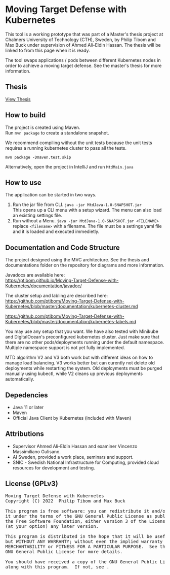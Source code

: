 # Moving Target Defense with Kubernetes
This tool is a working prototype that was part of a Master's thesis project at Chalmers University of Technology (CTH), Sweden, by Philip Tibom and Max Buck under supervision of Ahmed Ali-Eldin Hassan. The thesis will be linked to from this page when it is ready.

The tool swaps applications / pods between different Kubernetes nodes in order to achieve a moving target defense. See the master's thesis for more information.

## Thesis
[View Thesis](https://odr.chalmers.se/handle/20.500.12380/305778)

## How to build
The project is created using Maven.  
Run `mvn package` to create a standalone snapshot.

We recommend compiling without the unit tests because the unit tests requires a running kubernetes cluster to pass all the tests.
```
mvn package -Dmaven.test.skip
```

Alternatively, open the project in IntelliJ and run `MtdMain.java`

## How to use
The application can be started in two ways.

1. Run the jar file from CLI. `java -jar MtdJava-1.0-SNAPSHOT.jar`  
This opens up a CLI menu with a setup wizard. The menu can also load an existing settings file.
2. Run without a Menu. `java -jar MtdJava-1.0-SNAPSHOT.jar <FILENAME>` replace  `<filename>` with a filename. The file must be a settings yaml file and it is loaded and executed immedietly.

## Documentation and Code Structure
The project designed using the MVC architecture. See the thesis and documentations folder on the repository for diagrams and more information.

Javadocs are available here:  
https://ptibom.github.io/Moving-Target-Defense-with-Kubernetes/documentation/javadoc/

The cluster setup and labling are described here:  
https://github.com/ptibom/Moving-Target-Defense-with-Kubernetes/blob/master/documentation/kubernetes-cluster.md

https://github.com/ptibom/Moving-Target-Defense-with-Kubernetes/blob/master/documentation/kubernetes-labels.md

You may use any setup that you want. We have also tested with Minikube and DigitalOcean's preconfigured kubernetes cluster. Just make sure that there are no other pods/deployments running under the default namespace. Multiple namespace support is not yet fully implemented.

MTD algorithm V2 and V3 both work but with different ideas on how to manage load balancing. V3 works better but can curently not delete old deployments while restarting the system. Old deployments must be purged manually using kubectl, while V2 cleans up previous deployments automatically.

## Depedencies
* Java 11 or later
* Maven
* Official Java Client by Kubernetes (included with Maven)

## Attributions
* Supervisor Ahmed Ali-Eldin Hassan and examiner Vincenzo Massimiliano Gulisano.
* AI Sweden, provided a work place, seminars and support.
* SNIC - Swedish National Infrastructure for Computing, provided cloud resources for development and testing.

## License (GPLv3)
<pre>
Moving Target Defense with Kubernetes
Copyright (C) 2022  Philip Tibom and Max Buck

This program is free software: you can redistribute it and/or modify
it under the terms of the GNU General Public License as published by
the Free Software Foundation, either version 3 of the License, or
(at your option) any later version.

This program is distributed in the hope that it will be useful,
but WITHOUT ANY WARRANTY; without even the implied warranty of
MERCHANTABILITY or FITNESS FOR A PARTICULAR PURPOSE.  See the
GNU General Public License for more details.

You should have received a copy of the GNU General Public License
along with this program.  If not, see <https://www.gnu.org/licenses/>.
</pre>

